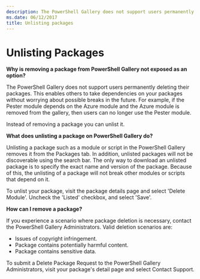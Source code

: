 ```yaml
---
description: The PowerShell Gallery does not support users permanently deleting their packages. This enables others to take dependencies on your packages without worrying about possible breaks in the future.
ms.date: 06/12/2017
title: Unlisting packages
---
```

# Unlisting Packages

**Why is removing a package from PowerShell Gallery not exposed as an option?**

The PowerShell Gallery does not support users permanently deleting their packages. This enables
others to take dependencies on your packages without worrying about possible breaks in the future.
For example, if the Pester module depends on the Azure module and the Azure module is removed from
the gallery, then users can no longer use the Pester module.

Instead of removing a package you can unlist it.

**What does unlisting a package on PowerShell Gallery do?**

Unlisting a package such as a module or script in the PowerShell Gallery removes it from the
Packages tab. In addition, unlisted packages will not be discoverable using the search bar. The only
way to download an unlisted package is to specify the exact name and version of the package. Because
of this, the unlisting of a package will not break other modules or scripts that depend on it.

To unlist your package, visit the package details page and select 'Delete Module'. Uncheck the
'Listed' checkbox, and select 'Save'.

**How can I remove a package?**

If you experience a scenario where package deletion is necessary, contact the PowerShell Gallery
Administrators. Valid deletion scenarios are:

- Issues of copyright infringement.
- Package contains potentially harmful content.
- Package contains sensitive data.

To submit a Delete Package Request to the PowerShell Gallery Administrators, visit your package's
detail page and select Contact Support.
